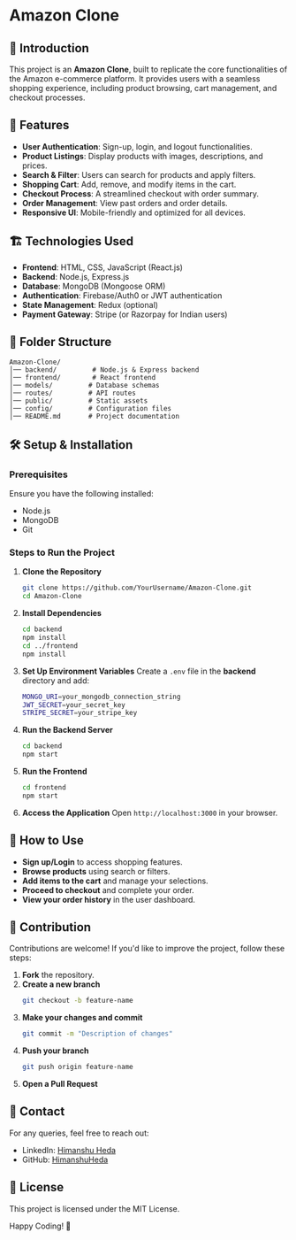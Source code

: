 # Amazon Clone

## 📌 Introduction
This project is an **Amazon Clone**, built to replicate the core functionalities of the Amazon e-commerce platform. It provides users with a seamless shopping experience, including product browsing, cart management, and checkout processes.

## 🚀 Features
- **User Authentication**: Sign-up, login, and logout functionalities.
- **Product Listings**: Display products with images, descriptions, and prices.
- **Search & Filter**: Users can search for products and apply filters.
- **Shopping Cart**: Add, remove, and modify items in the cart.
- **Checkout Process**: A streamlined checkout with order summary.
- **Order Management**: View past orders and order details.
- **Responsive UI**: Mobile-friendly and optimized for all devices.

## 🏗️ Technologies Used
- **Frontend**: HTML, CSS, JavaScript (React.js)
- **Backend**: Node.js, Express.js
- **Database**: MongoDB (Mongoose ORM)
- **Authentication**: Firebase/Auth0 or JWT authentication
- **State Management**: Redux (optional)
- **Payment Gateway**: Stripe (or Razorpay for Indian users)

## 📂 Folder Structure
```
Amazon-Clone/
│── backend/         # Node.js & Express backend
│── frontend/        # React frontend
│── models/         # Database schemas
│── routes/         # API routes
│── public/         # Static assets
│── config/         # Configuration files
│── README.md       # Project documentation
```

## 🛠️ Setup & Installation
### Prerequisites
Ensure you have the following installed:
- Node.js
- MongoDB
- Git

### Steps to Run the Project
1. **Clone the Repository**
   ```sh
   git clone https://github.com/YourUsername/Amazon-Clone.git
   cd Amazon-Clone
   ```

2. **Install Dependencies**
   ```sh
   cd backend
   npm install
   cd ../frontend
   npm install
   ```

3. **Set Up Environment Variables**
   Create a `.env` file in the **backend** directory and add:
   ```sh
   MONGO_URI=your_mongodb_connection_string
   JWT_SECRET=your_secret_key
   STRIPE_SECRET=your_stripe_key
   ```

4. **Run the Backend Server**
   ```sh
   cd backend
   npm start
   ```

5. **Run the Frontend**
   ```sh
   cd frontend
   npm start
   ```

6. **Access the Application**
   Open `http://localhost:3000` in your browser.

## 📌 How to Use
- **Sign up/Login** to access shopping features.
- **Browse products** using search or filters.
- **Add items to the cart** and manage your selections.
- **Proceed to checkout** and complete your order.
- **View your order history** in the user dashboard.

## 🤝 Contribution
Contributions are welcome! If you'd like to improve the project, follow these steps:
1. **Fork** the repository.
2. **Create a new branch**
   ```sh
   git checkout -b feature-name
   ```
3. **Make your changes and commit**
   ```sh
   git commit -m "Description of changes"
   ```
4. **Push your branch**
   ```sh
   git push origin feature-name
   ```
5. **Open a Pull Request**

## 📧 Contact
For any queries, feel free to reach out:
- LinkedIn: [Himanshu Heda](https://www.linkedin.com/in/himanshu-heda/)
- GitHub: [HimanshuHeda](https://github.com/HimanshuHeda)

## 📜 License
This project is licensed under the MIT License.

Happy Coding! 🎉

